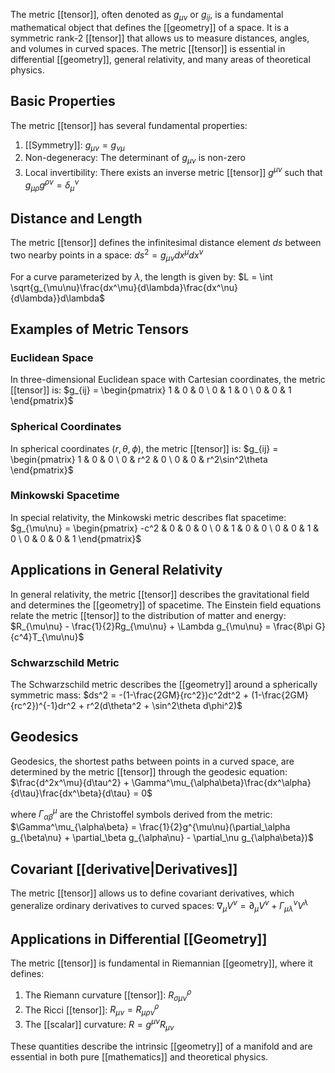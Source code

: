 The metric [[tensor]], often denoted as $g_{\mu\nu}$ or $g_{ij}$, is a fundamental mathematical object that defines the [[geometry]] of a space. It is a symmetric rank-2 [[tensor]] that allows us to measure distances, angles, and volumes in curved spaces. The metric [[tensor]] is essential in differential [[geometry]], general relativity, and many areas of theoretical physics.

## Basic Properties

The metric [[tensor]] has several fundamental properties:

1. [[Symmetry]]: $g_{\mu\nu} = g_{\nu\mu}$
2. Non-degeneracy: The determinant of $g_{\mu\nu}$ is non-zero
3. Local invertibility: There exists an inverse metric [[tensor]] $g^{\mu\nu}$ such that $g_{\mu\rho}g^{\rho\nu} = \delta^\nu_\mu$

## Distance and Length

The metric [[tensor]] defines the infinitesimal distance element $ds$ between two nearby points in a space: $ds^2 = g_{\mu\nu}dx^\mu dx^\nu$

For a curve parameterized by $\lambda$, the length is given by: $L = \int \sqrt{g_{\mu\nu}\frac{dx^\mu}{d\lambda}\frac{dx^\nu}{d\lambda}}d\lambda$

## Examples of Metric Tensors

### Euclidean Space

In three-dimensional Euclidean space with Cartesian coordinates, the metric [[tensor]] is: $g_{ij} = \begin{pmatrix} 1 & 0 & 0 \ 0 & 1 & 0 \ 0 & 0 & 1 \end{pmatrix}$

### Spherical Coordinates

In spherical coordinates $(r,\theta,\phi)$, the metric [[tensor]] is: $g_{ij} = \begin{pmatrix} 1 & 0 & 0 \ 0 & r^2 & 0 \ 0 & 0 & r^2\sin^2\theta \end{pmatrix}$

### Minkowski Spacetime

In special relativity, the Minkowski metric describes flat spacetime: $g_{\mu\nu} = \begin{pmatrix} -c^2 & 0 & 0 & 0 \ 0 & 1 & 0 & 0 \ 0 & 0 & 1 & 0 \ 0 & 0 & 0 & 1 \end{pmatrix}$

## Applications in General Relativity

In general relativity, the metric [[tensor]] describes the gravitational field and determines the [[geometry]] of spacetime. The Einstein field equations relate the metric [[tensor]] to the distribution of matter and energy: $R_{\mu\nu} - \frac{1}{2}Rg_{\mu\nu} + \Lambda g_{\mu\nu} = \frac{8\pi G}{c^4}T_{\mu\nu}$

### Schwarzschild Metric

The Schwarzschild metric describes the [[geometry]] around a spherically symmetric mass: $ds^2 = -(1-\frac{2GM}{rc^2})c^2dt^2 + (1-\frac{2GM}{rc^2})^{-1}dr^2 + r^2(d\theta^2 + \sin^2\theta d\phi^2)$

## Geodesics

Geodesics, the shortest paths between points in a curved space, are determined by the metric [[tensor]] through the geodesic equation: $\frac{d^2x^\mu}{d\tau^2} + \Gamma^\mu_{\alpha\beta}\frac{dx^\alpha}{d\tau}\frac{dx^\beta}{d\tau} = 0$

where $\Gamma^\mu_{\alpha\beta}$ are the Christoffel symbols derived from the metric: $\Gamma^\mu_{\alpha\beta} = \frac{1}{2}g^{\mu\nu}(\partial_\alpha g_{\beta\nu} + \partial_\beta g_{\alpha\nu} - \partial_\nu g_{\alpha\beta})$

## Covariant [[derivative|Derivatives]]

The metric [[tensor]] allows us to define covariant derivatives, which generalize ordinary derivatives to curved spaces: $\nabla_\mu V^\nu = \partial_\mu V^\nu + \Gamma^\nu_{\mu\lambda}V^\lambda$

## Applications in Differential [[Geometry]]

The metric [[tensor]] is fundamental in Riemannian [[geometry]], where it defines:

1. The Riemann curvature [[tensor]]: $R^\rho_{\sigma\mu\nu}$
2. The Ricci [[tensor]]: $R_{\mu\nu} = R^\rho_{\mu\rho\nu}$
3. The [[scalar]] curvature: $R = g^{\mu\nu}R_{\mu\nu}$

These quantities describe the intrinsic [[geometry]] of a manifold and are essential in both pure [[mathematics]] and theoretical physics.